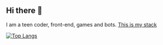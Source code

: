 ## Hi there 👋
I am a teen coder, front-end, games and bots. [This is my stack](https://stackshare.io/lajbel/my-stack)

[![Top Langs](https://github-readme-stats.vercel.app/api/top-langs/?username=Lajbel&theme=dark)](https://github.com/anuraghazra/github-readme-stats)
